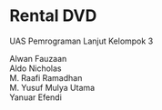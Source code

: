 # Rental DVD 
UAS Pemrograman Lanjut Kelompok 3

Alwan Fauzaan <br>
Aldo Nicholas <br>
M. Raafi Ramadhan <br>
M. Yusuf Mulya Utama <br>
Yanuar Efendi <br>
